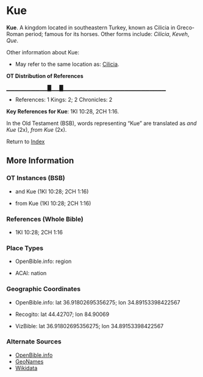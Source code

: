 # Kue
**Kue**. 
A kingdom located in southeastern Turkey, known as Cilicia in Greco-Roman period; famous for its horses. 
Other forms include: 
*Cilicia*, *Keveh*, *Que*. 




Other information about Kue:


* May refer to the same location as: 
[Cilicia](Cilicia.md). 


**OT Distribution of References**

▁▁▁▁▁▁▁▁▁▁█▁▁█▁▁▁▁▁▁▁▁▁▁▁▁▁▁▁▁▁▁▁▁▁▁▁▁▁
* References: 1 Kings: 2; 2 Chronicles: 2



**Key References for Kue**: 
1KI 10:28, 2CH 1:16. 


In the Old Testament (BSB), words representing “Kue” are translated as 
*and Kue* (2x), *from Kue* (2x). 




Return to [Index](00-Index.md)

## More Information

### OT Instances (BSB)

* and Kue (1KI 10:28; 2CH 1:16)

* from Kue (1KI 10:28; 2CH 1:16)



### References (Whole Bible)

* 1KI 10:28; 2CH 1:16


### Place Types

* OpenBible.info: region

* ACAI: nation



### Geographic Coordinates

* OpenBible.info: lat 36.91802695356275; lon 34.89153398422567

* Recogito: lat 44.42707; lon 84.90069

* VizBible: lat 36.91802695356275; lon 34.89153398422567



### Alternate Sources

* [OpenBible.info](https://www.openbible.info/geo/ancient/af133c0)
* [GeoNames](http://sws.geonames.org/1529355)
* [Wikidata](http://www.wikidata.org/entity/Q823862)



